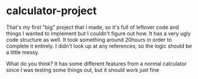 # calculator-project
That's my first "big" project that I made, so it's full of leftover code and things I wanted to implement but I couldn't figure out how. It has a very ugly code structure as well. It took something around 20hours in order to complete it entirely. I didn't look up at any references, so the logic should be a little messy.

What do you think? It has some different features from a normal calculator since I was testing some things out, but it should work just fine
